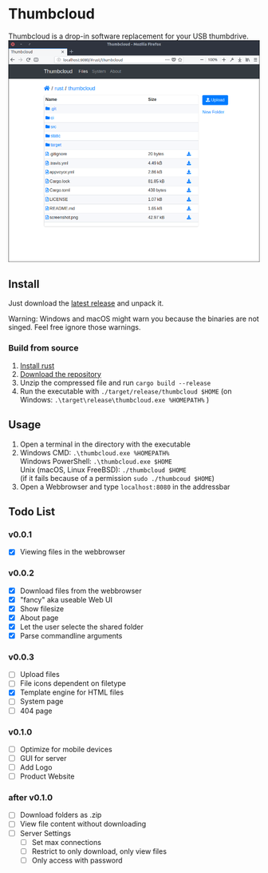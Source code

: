 # Thumbcloud
Thumbcloud is a drop-in software replacement for your USB thumbdrive.
![Screenshot](./screenshot.png)

## Install
Just download the [latest release](https://github.com/flofriday/thumbcloud/releases) and unpack it.

Warning: Windows and macOS might warn you because the binaries are not singed.
Feel free ignore those warnings.

### Build from source
1. [Install rust](https://doc.rust-lang.org/book/second-edition/ch01-01-installation.html)
2. [Download the repository](https://github.com/flofriday/thumbcloud/archive/master.zip)
3. Unzip the compressed file and run `cargo build --release`
4. Run the executable with `./target/release/thumbcloud $HOME` (on Windows: `.\target\release\thumbcloud.exe %HOMEPATH%` )

## Usage
1. Open a terminal in the directory with the executable
2. Windows CMD: `.\thumbcloud.exe %HOMEPATH%`<br>
   Windows PowerShell: `.\thumbcloud.exe $HOME`<br>
   Unix (macOS, Linux FreeBSD): `./thumbcloud $HOME`<br> 
   (if it fails because of a permission `sudo ./thumbcoud $HOME`)
3. Open a Webbrowser and type `localhost:8080` in the addressbar

## Todo List 
### v0.0.1
- [X] Viewing files in the webbrowser

### v0.0.2
- [X] Download files from the webbrowser
- [X] "fancy" aka useable Web UI
- [X] Show filesize
- [X] About page
- [X] Let the user selecte the shared folder
- [X] Parse commandline arguments

### v0.0.3
- [ ] Upload files
- [ ] File icons dependent on filetype
- [X] Template engine for HTML files
- [ ] System page
- [ ] 404 page

### v0.1.0
- [ ] Optimize for mobile devices
- [ ] GUI for server
- [ ] Add Logo
- [ ] Product Website

### after v0.1.0
- [ ] Download folders as .zip
- [ ] View file content without downloading
- [ ] Server Settings
    - [ ] Set max connections
    - [ ] Restrict to only download, only view files
    - [ ] Only access with password
